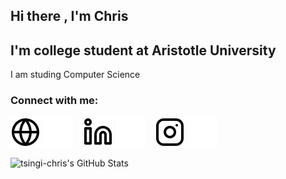 ## Hi there , I'm Chris

## I'm college student at Aristotle University
I am studing Computer Science

### Connect with me:

[![website](./img/globe-light.svg)](https://users.auth.gr/cdtsingi#gh-light-mode-only)
[![website](./img/globe-dark.svg)](https://users.auth.gr/cdtsingi#gh-dark-mode-only)
&nbsp;&nbsp;
[![website](./img/linkedin-light.svg)](#gh-light-mode-only)
[![website](./img/linkedin-dark.svg)](#gh-dark-mode-only)
&nbsp;&nbsp;
[![website](./img/instagram-light.svg)](https://www.instagram.com/tsigithebeast/?hl=en#gh-light-mode-only)
[![website](./img/instagram-dark.svg)](https://www.instagram.com/tsigithebeast/?hl=en#gh-dark-mode-only)


<img align="left" alt="tsingi-chris's GitHub Stats" src="https://github-readme-stats.vercel.app/api/top-langs/?username=tsingi-chris&layout=compact" />
<br />


